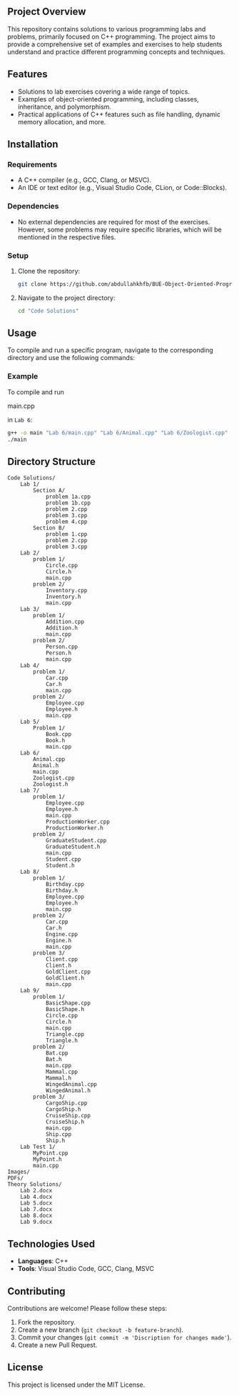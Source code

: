 ## Project Overview
This repository contains solutions to various programming labs and problems, primarily focused on C++ programming. The project aims to provide a comprehensive set of examples and exercises to help students understand and practice different programming concepts and techniques.

## Features
- Solutions to lab exercises covering a wide range of topics.
- Examples of object-oriented programming, including classes, inheritance, and polymorphism.
- Practical applications of C++ features such as file handling, dynamic memory allocation, and more.

## Installation
### Requirements
- A C++ compiler (e.g., GCC, Clang, or MSVC).
- An IDE or text editor (e.g., Visual Studio Code, CLion, or Code::Blocks).

### Dependencies
- No external dependencies are required for most of the exercises. However, some problems may require specific libraries, which will be mentioned in the respective files.

### Setup
1. Clone the repository:
   ```sh
   git clone https://github.com/abdullahkhfb/BUE-Object-Oriented-Programming-Labs.git
   ```
2. Navigate to the project directory:
   ```sh
   cd "Code Solutions"
   ```

## Usage
To compile and run a specific program, navigate to the corresponding directory and use the following commands:

### Example
To compile and run 

main.cpp

 in `Lab 6`:
```sh
g++ -o main "Lab 6/main.cpp" "Lab 6/Animal.cpp" "Lab 6/Zoologist.cpp"
./main
```

## Directory Structure
```
Code Solutions/
    Lab 1/
        Section A/
            problem 1a.cpp
            problem 1b.cpp
            problem 2.cpp
            problem 3.cpp
            problem 4.cpp
        Section B/
            problem 1.cpp
            problem 2.cpp
            problem 3.cpp
    Lab 2/
        problem 1/
            Circle.cpp
            Circle.h
            main.cpp
        problem 2/
            Inventory.cpp
            Inventory.h
            main.cpp
    Lab 3/
        problem 1/
            Addition.cpp
            Addition.h
            main.cpp
        problem 2/
            Person.cpp
            Person.h
            main.cpp
    Lab 4/
        problem 1/
            Car.cpp
            Car.h
            main.cpp
        problem 2/
            Employee.cpp
            Employee.h
            main.cpp
    Lab 5/
        Problem 1/
            Book.cpp
            Book.h
            main.cpp
    Lab 6/
        Animal.cpp
        Animal.h
        main.cpp
        Zoologist.cpp
        Zoologist.h
    Lab 7/
        problem 1/
            Employee.cpp
            Employee.h
            main.cpp
            ProductionWorker.cpp
            ProductionWorker.h
        problem 2/
            GraduateStudent.cpp
            GraduateStudent.h
            main.cpp
            Student.cpp
            Student.h
    Lab 8/
        problem 1/
            Birthday.cpp
            Birthday.h
            Employee.cpp
            Employee.h
            main.cpp
        problem 2/
            Car.cpp
            Car.h
            Engine.cpp
            Engine.h
            main.cpp
        problem 3/
            Client.cpp
            Client.h
            GoldClient.cpp
            GoldClient.h
            main.cpp
    Lab 9/
        problem 1/
            BasicShape.cpp
            BasicShape.h
            Circle.cpp
            Circle.h
            main.cpp
            Triangle.cpp
            Triangle.h
        problem 2/
            Bat.cpp
            Bat.h
            main.cpp
            Mammal.cpp
            Mammal.h
            WingedAnimal.cpp
            WingedAnimal.h
        problem 3/
            CargoShip.cpp
            CargoShip.h
            CruiseShip.cpp
            CruiseShip.h
            main.cpp
            Ship.cpp
            Ship.h
    Lab Test 1/
        MyPoint.cpp
        MyPoint.h
        main.cpp
Images/
PDFs/
Theory Solutions/
    Lab 2.docx
    Lab 4.docx
    Lab 5.docx
    Lab 7.docx
    Lab 8.docx
    Lab 9.docx
```

## Technologies Used
- **Languages**: C++
- **Tools**: Visual Studio Code, GCC, Clang, MSVC

## Contributing
Contributions are welcome! Please follow these steps:
1. Fork the repository.
2. Create a new branch (`git checkout -b feature-branch`).
3. Commit your changes (`git commit -m 'Discription for changes made'`).
4. Create a new Pull Request.

## License
This project is licensed under the MIT License.
